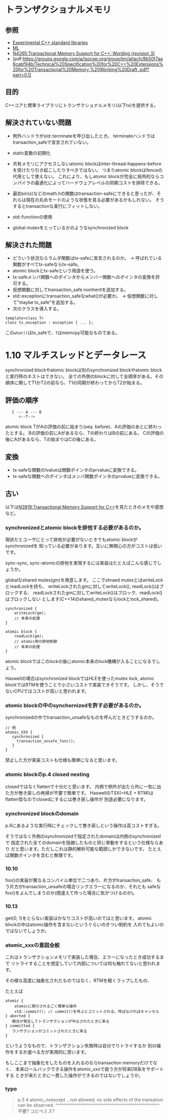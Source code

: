 # トランザクショナルメモリ

## 参照

* [Experimental C++ standard libraries](http://en.cppreference.com/w/cpp/experimental)
* [ML](https://groups.google.com/a/isocpp.org/forum/#!aboutgroup/tm)
* [N4265:Transactional Memory Support for C++: Wording (revision 3)](https://isocpp.org/files/papers/n4265.html)
* [pdf:https://groups.google.com/a/isocpp.org/group/tm/attach/8b50f7aa6cabf94b/Technical%20Specification%20for%20C++%20Extensions%20for%20Transactional%20Memory,%20Working%20Draft,.pdf?part=0.1]
## 目的

C++コアと標準ライブラリにトランザクショナルメモリ(以下tx)を提供する。

## 解決されていない問題

* 例外ハンドラがstd::terminateを呼び出したとき。
terminateハンドラはtransaction_safeで宣言されていない。

* static変数の初期化
* 共有メモリにアクセスしないatomic blockはinter-thread-happens-beforeを受けたり引き起こしたりすべきではない。
つまりatomic blockはfenceの代用として使えない。
これにより、もしatomic blockが完全に局所的ならコンパイラの最適化によってハードウェアレベルの同期コストを排除できる。
* 最初sin(x)などのmath.hの関数はtransaction-safeにできると思ったが、それらは現在の丸めモードのような状態を見る必要があるかもしれない。
そうするとtransactionな実行にフィットしない。
* std::functionの使用
* global mutexをとっているかのようなsynchronized block

## 解決された問題
* どういう状況ならラムダ関数はtx-safeに宣言されるのか。
→ 呼ばれている関数がすべてtx-safeならtx-safe。
* atomic blockとtx-safeという用語を使う。
* tx-safeメンバ関数へのポインタからメンバー関数へのポインタの変換を許可する。
* 仮想関数に対してtransaction_safe noinheritを追加する。
* std::exceptionにtransaction_safeなwhat()が必要か。
→ 仮想関数に対して"maybe tx_safe"を追加する。
* 次のクラスを導入する。
```
template<class T>
class tx_exception : exception { ... };
```
この`what()`はtx_safeで、`T`はmemcpy可能なものである。

# 1.10 マルチスレッドとデータレース
synchronized blockやatomic blockは別のsynchronized blockやatomic blockと実行時のネストはできない。
全ての外側のblockに対して全順序がある。その順序に関してT1かT2の前なら、T1の同期が終わってからT2が始まる。

## 評価の順序
```
   C --- A --- B
      <--T-->
```
atomic block TがAの評価の前に始まり(seq. before)、Aの評価のあとに終わったとする。
Bの評価の前にAがあるなら、Tの終わりはBの前にある。
Cの評価の後にAがあるなら、Tの始まりはCの後にある。

## 変換
* tx-safeな関数のlvalueは関数ポインタのprvalueに変換できる。
* tx-safeな関数へのポインタはメンバ関数ポインタのprvalueに変換できる。

##


## 古い
以下は[N3919:Transactional Memory Support for C++](http://www.open-std.org/jtc1/sc22/wg21/docs/papers/2014/n3919.pdf)を見たときのメモや感想など。

### synchronizedとatomic blockを排他する必要があるのか。

現状だとユーザにとって排他が必要がないときでもatomic blockがsynchronizedを
知っている必要があります。互いに無関心の方がコストは低いです。

sync-sync, sync-atomicの排他を実現するには実装はたとえばこんな感じでしょうか。

globalなshared mutex(gm)を用意します。
ここでshraed mutexとはwriteLockとreadLockを持ち、
writeLockされたgmに対してwriteLock(), readLock()はブロックする、
readLockされたgmに対してwriteLock()はブロック、readLock()はブロックしない
とします(C++14のshared_mutexならlockとlock_shared)。
```
synchronized {
    writeLock(gm);
    // 本来の処理
}
```
```
atomic block {
    readLock(gm);
    // atomic用の排他制御
    // 本来の処理
}
```
atomic blockではこのlockの後にatomic本来のlock機構が入ることになるでしょう。

Haswellの場合はsynchronized blockではHLEを使ったmutex lock,
atomic blockではRTMを使うことで小さいコストで実装できそうです。
しかし、そうでないCPUではコストが高いと思われます。

### atomic blockの中のsynchornizedを許す必要があるのか。
synchronizedの中でtransaction_unsafeなものを呼んだときどうするのか。
```
// 例
atomic_XXX {
   synchronized {
     transaction_unsafe_func();
   }
}
```
禁止した方が実装コストも仕様も簡単になると思います。

### atomic blockのp.4 closed nesting
closedではなくflattenで十分だと思います。
内側で例外が出たら外に一気に出た方が巻き戻しの再帰が不要で簡単です。
HaswellのTSX(=HLE + RTM)はflatten型なのでclosedにするには巻き戻し操作が
別途必要になります。

### synchronized blockのdomain
p.9にあるような実行時にチェックして巻き戻しという操作は高コストすぎる。

そうではなく外側のsynchronizedで指定されたdomainは内側のsynchronizedで
指定された全てのdomainを指摘したものと同じ挙動をするという仕様ならあり
だと思います。ただしこれは静的解析可能な範囲しかできないです。
たとえば関数ポインタを含むと無理です。

### 10.10
foo()の実装が異なるコンパイル単位で二つあり、片方がtransaction_safe、
もう片方がtransaction_unsafeの場合リンクエラーになるのか、それとも
safeなfoo()をよんでしまうのか(間違えて作った場合に気がつけるのか)。

### 10.13
get(0, 1)をとらない実装はかなりコストが高いのではと思います。
atomic blockの中はatomic操作を含まないというぐらいのきつい制約を
入れてもよいのではないでしょうか。

### atomic_xxxの意図全般
これはトランザクションメモリで実装した場合、エラーになったとき成功するまで
リトライすることを想定していて内部については何も触れてないと思われます。

その様な高度に抽象化されたものではなく、RTMを軽くラップしたもの、

たとえば
```
atomic {
    atomicに実行されるごく簡単な操作
    std::commit(); // commit()を呼ぶとコミットされる。呼ばなければキャンセル
} aborted {
   競合が発生してトランザクションが中止されたときに来る
} committed {
   ランザクションがコミットされたときに来る
}
```
というようなもので、トランザクション失敗時は自分でりトライするか
別の操作をするか選べる方が実用的に思います。

もしここまで抽象化をしたものを入れるのならtransaction memoryだけでなく、
本来ロールバックできる操作をatomic_xxxで扱う方が将来DB系をサポートする
ときが来たときに一貫した操作ができるのではないでしょうか。

### typo

> p.3 4 atomic_noexcept
> ...not allowed; no side effects of the transation can be observed.
>                 ^^^^^^^^^^^^^^^^^^^^^^^^^^^^^^^^^^^^^^^^^^^^^^^^^^
>                 不要? コピペミス?
